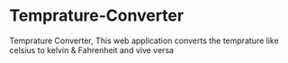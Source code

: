 # Temprature-Converter
Temprature Converter, This web application converts the temprature like celsius to kelvin &amp;  Fahrenheit and vive versa
